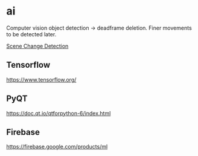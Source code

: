 # ai

Computer vision object detection -> deadframe deletion.
Finer movements to be detected later.

[Scene Change Detection](https://paperswithcode.com/task/scene-change-detection#:~:text=%E2%80%A2%204%20datasets-,Scene%20change%20detection%20(SCD)%20refers%20to%20the%20task%20of%20localizing,3D%20reconstruction%20(point%20cloud).)

## Tensorflow
https://www.tensorflow.org/

## PyQT
https://doc.qt.io/qtforpython-6/index.html

## Firebase
https://firebase.google.com/products/ml
